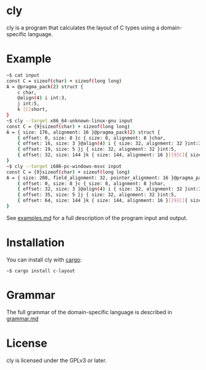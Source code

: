 # cly

cly is a program that calculates the layout of C types using a domain-specific language.

# Example

```sh
~$ cat input
const C = sizeof(char) + sizeof(long long)
A = @pragma_pack(2) struct {
    c char,
    @align(4) i int:3,
    j int:5,
    k [C]short,
}
~$ cly --target x86_64-unknown-linux-gnu input
const C = {9}sizeof(char) + sizeof(long long)
A = { size: 176, alignment: 16 }@pragma_pack(2) struct {
    { offset: 0, size: 8 }c { size: 8, alignment: 8 }char,
    { offset: 16, size: 3 }@align(4) i { size: 32, alignment: 32 }int:3,
    { offset: 19, size: 5 }j { size: 32, alignment: 32 }int:5,
    { offset: 32, size: 144 }k { size: 144, alignment: 16 }[{9}C]{ size: 16, alignment: 16 }short,
}
~$ cly --target i686-pc-windows-msvc input
const C = {9}sizeof(char) + sizeof(long long)
A = { size: 208, field_alignment: 32, pointer_alignment: 16 }@pragma_pack(2) struct {
    { offset: 0, size: 8 }c { size: 8, alignment: 8 }char,
    { offset: 32, size: 3 }@align(4) i { size: 32, alignment: 32 }int:3,
    { offset: 35, size: 5 }j { size: 32, alignment: 32 }int:5,
    { offset: 64, size: 144 }k { size: 144, alignment: 16 }[{9}C]{ size: 16, alignment: 16 }short,
}
```

See [examples.md](./examples.md) for a full description of the program input and output.

# Installation

You can install cly with [cargo](https://rustup.rs):

```console
~$ cargo install c-layout
```

# Grammar

The full grammar of the domain-specific language is described in [grammar.md](./grammar.md)

# License

cly is licensed under the GPLv3 or later.
